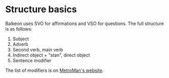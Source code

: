 # Structure basics
Balkeon uses SVO for affirmations and VSO for questions.
The full structure is as follows:
1. Subject
2. Adverb
3. Second verb, main verb
4. Indirect object + "stan", direct object
5. Sentence modifier

The list of modifiers is on [MetroMan's website](https://metromansr.github.io/MetroWeb/en/balkeon/docs/adpositions/).

